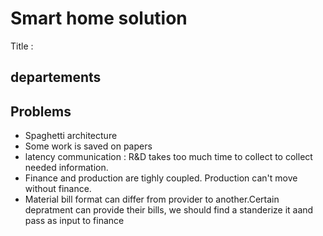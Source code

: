 # Smart home solution

Title : 

## departements


## Problems

- Spaghetti architecture
- Some work is saved on papers
- latency communication : R&D takes too much time to collect to collect needed information.
- Finance and production are tighly coupled. Production can't move without finance.
- Material bill format can differ from provider to another.Certain depratment can provide their bills, we should find a standerize it aand pass as input to finance
